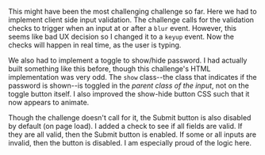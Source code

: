 This might have been the most challenging challenge so far. Here we had to implement client side input validation. The challenge calls for the validation checks to trigger when an input at or after a `blur` event. However, this seems like bad UX decision so I changed it to a `keyup` event. Now the checks will happen in real time, as the user is typing.

We also had to implement a toggle to show/hide password. I had actually built something like this before, though this challenge's HTML implementation was very odd. The `show` class--the class that indicates if the password is shown--is toggled in the _parent class of the input_, not on the toggle button itself. I also improved the show-hide button CSS such that it now appears to animate.

Though the challenge doesn't call for it, the Submit button is also disabled by default (on page load). I added a check to see if all fields are valid. If they are all valid, then the Submit button is enabled. If some or all inputs are invalid, then the button is disabled. I am especially proud of the logic here.
